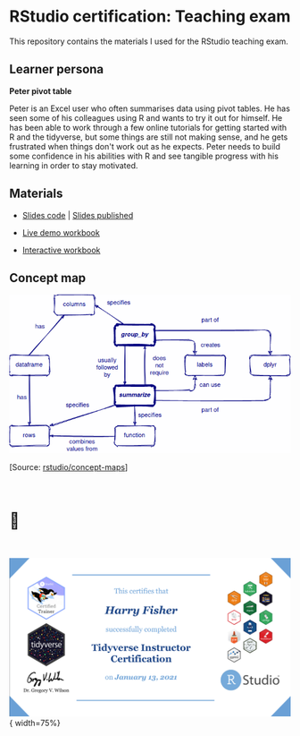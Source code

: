 # RStudio certification: Teaching exam

This repository contains the materials I used for the RStudio teaching exam.

## Learner persona

**Peter pivot table**

Peter is an Excel user who often summarises data using pivot tables. He has seen some of his colleagues using R and wants to try it out for himself. He has been able to work through a few online tutorials for getting started with R and the tidyverse, but some things are still not making sense, and he gets frustrated when things don't work out as he expects. Peter needs to build some confidence in his abilities with R and see tangible progress with his learning in order to stay motivated.

## Materials

-   [Slides code](slides/index.html) | [Slides published](https://split-apply-combine-with-dplyr.netlify.app)

-   [Live demo workbook](live_example.Rmd)

-   [Interactive workbook](https://harryfish.shinyapps.io/formative_assessment/)

## Concept map


![](slides/img/grouby_summarise.png)

[Source: [rstudio/concept-maps](https://github.com/rstudio/concept-maps#group_by-and-summarize)]

<br>

# 🎉

<br>

![](certificate.png){ width=75%}